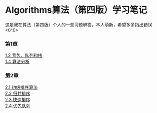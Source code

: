 # Algorithms算法（第四版）学习笔记
这是我在算法（第四版）个人的一些习题解答，本人萌新，希望多多指出错误<0^0>

<h3>第1章</h3>
<div><a href="https://github.com/Carzy-jun/Algorithms/tree/master/src/com/lxj/algorithms/chapter1_3">1.3 背包、队列和栈</a></div>
<div><a href="https://github.com/Carzy-jun/Algorithms/tree/master/src/com/lxj/algorithms/chapter1_4">1.4 算法分析</a></div>
<h3>第2章</h3>
<div><a href="https://github.com/Carzy-jun/Algorithms/tree/master/src/com/lxj/algorithms/chapter2_1">2.1 初级排序算法</a></div>
<div><a href="https://github.com/Carzy-jun/Algorithms/tree/master/src/com/lxj/algorithms/chapter2_2">2.2 归并排序</a></div>
<div><a href="https://github.com/Carzy-jun/Algorithms/tree/master/src/com/lxj/algorithms/chapter2_3">2.3 快速排序</a></div>
<div><a href="https://github.com/Carzy-jun/Algorithms/tree/master/src/com/lxj/algorithms/chapter2_4">2.4 优先队列</a></div>


